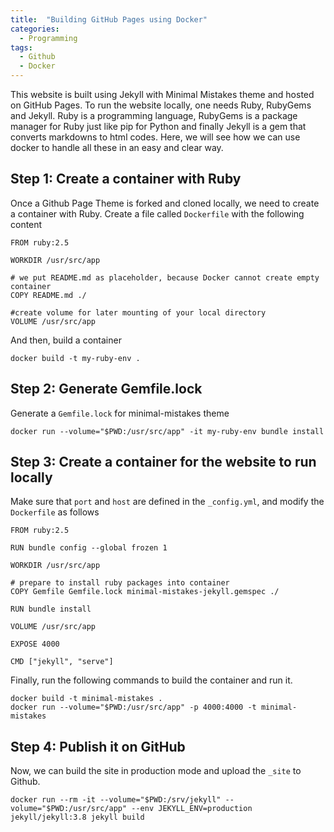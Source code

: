 ```yaml
---
title:  "Building GitHub Pages using Docker"
categories:
  - Programming
tags:
  - Github
  - Docker
---
```


This website is built using Jekyll with Minimal Mistakes theme and hosted on
GitHub Pages. To run the website locally, one needs Ruby, RubyGems and Jekyll.
Ruby is a programming language, RubyGems is a package manager for Ruby just like
pip for Python and finally Jekyll is a gem that converts markdowns to html codes. 
Here, we will see how we can use docker to handle all these in an easy and clear
way.

## Step 1: Create a container with Ruby

Once a Github Page Theme is forked and cloned locally, we need to create a
container with Ruby. Create a file called `Dockerfile` with the following content

```
FROM ruby:2.5

WORKDIR /usr/src/app

# we put README.md as placeholder, because Docker cannot create empty container
COPY README.md ./

#create volume for later mounting of your local directory
VOLUME /usr/src/app
```
And then, build a container

```
docker build -t my-ruby-env .
```

## Step 2: Generate Gemfile.lock

Generate a `Gemfile.lock` for minimal-mistakes theme

```
docker run --volume="$PWD:/usr/src/app" -it my-ruby-env bundle install
```

## Step 3: Create a container for the website to run locally

Make sure that `port` and `host` are defined in the `_config.yml`, and modify the
`Dockerfile` as follows

```
FROM ruby:2.5

RUN bundle config --global frozen 1

WORKDIR /usr/src/app

# prepare to install ruby packages into container
COPY Gemfile Gemfile.lock minimal-mistakes-jekyll.gemspec ./

RUN bundle install

VOLUME /usr/src/app

EXPOSE 4000

CMD ["jekyll", "serve"]
```

Finally, run the following commands to build the container and run it.

```
docker build -t minimal-mistakes .
docker run --volume="$PWD:/usr/src/app" -p 4000:4000 -t minimal-mistakes
```

## Step 4: Publish it on GitHub

Now, we can build the site in production mode and upload the `_site` to Github.
```
docker run --rm -it --volume="$PWD:/srv/jekyll" --volume="$PWD:/usr/src/app" --env JEKYLL_ENV=production jekyll/jekyll:3.8 jekyll build
```
